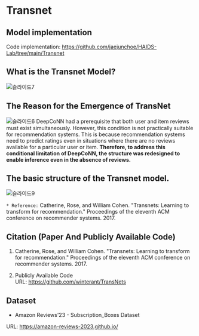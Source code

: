 # Transnet
## Model implementation
Code implementation: https://github.com/jaejunchoe/HAIDS-Lab/tree/main/Transnet


## What is the Transnet Model?
![슬라이드7](https://github.com/user-attachments/assets/9a41347d-6d0d-46b7-9faf-3bb26967f780)


## The Reason for the Emergence of TransNet
![슬라이드6](https://github.com/user-attachments/assets/7bcb1e67-61bc-4583-810d-706a8914c58d)
DeepCoNN had a prerequisite that both user and item reviews must exist simultaneously. However, this condition is not practically suitable for recommendation systems. This is because recommendation systems need to predict ratings even in situations where there are no reviews available for a particular user or item. **Therefore, to address this conditional limitation of DeepCoNN, the structure was redesigned to enable inference even in the absence of reviews.**


## The basic structure of the Transnet model.
![슬라이드9](https://github.com/user-attachments/assets/483f66fd-4935-4583-907f-8aeb1e8903c6)

`* Reference:` Catherine, Rose, and William Cohen. "Transnets: Learning to transform for recommendation." Proceedings of the eleventh ACM conference on recommender systems. 2017.

## Citation (Paper And Publicly Available Code)
1. Catherine, Rose, and William Cohen. "Transnets: Learning to transform for recommendation." Proceedings of the eleventh ACM conference on recommender systems. 2017.

2. Publicly Available Code
   <br/>URL: https://github.com/winterant/TransNets


## Dataset
* Amazon Reviews'23 - Subscription_Boxes Dataset 

URL: https://amazon-reviews-2023.github.io/
